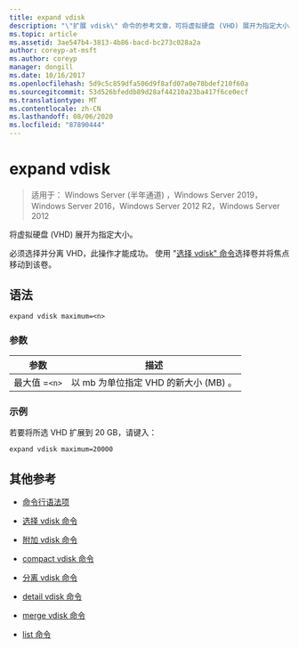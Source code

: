 ```yaml
---
title: expand vdisk
description: "\"扩展 vdisk\" 命令的参考文章，可将虚拟硬盘 (VHD) 展开为指定大小。"
ms.topic: article
ms.assetid: 3ae547b4-3813-4b86-bacd-bc273c028a2a
author: coreyp-at-msft
ms.author: coreyp
manager: dongill
ms.date: 10/16/2017
ms.openlocfilehash: 5d9c5c859dfa506d9f8afd07a0e78bdef210f60a
ms.sourcegitcommit: 53d526bfeddb89d28af44210a23ba417f6ce0ecf
ms.translationtype: MT
ms.contentlocale: zh-CN
ms.lasthandoff: 08/06/2020
ms.locfileid: "87890444"
---
```

# <a name="expand-vdisk"></a>expand vdisk

> 适用于： Windows Server (半年通道) ，Windows Server 2019，Windows Server 2016，Windows Server 2012 R2，Windows Server 2012

将虚拟硬盘 (VHD) 展开为指定大小。

必须选择并分离 VHD，此操作才能成功。 使用 "[选择 vdisk" 命令](select-vdisk.md)选择卷并将焦点移动到该卷。

## <a name="syntax"></a>语法

```
expand vdisk maximum=<n>
```

### <a name="parameters"></a>参数

 | 参数 | 描述 |
 |---------- | ----------- |
 | 最大值 =`<n>` | 以 mb 为单位指定 VHD 的新大小 (MB) 。 |

### <a name="examples"></a>示例

若要将所选 VHD 扩展到 20 GB，请键入：

```
expand vdisk maximum=20000
```

## <a name="additional-references"></a>其他参考

- [命令行语法项](command-line-syntax-key.md)

- [选择 vdisk 命令](select-vdisk.md)

- [附加 vdisk 命令](attach-vdisk.md)

- [compact vdisk 命令](compact-vdisk.md)

- [分离 vdisk 命令](detach-vdisk.md)

- [detail vdisk 命令](detail-vdisk.md)

- [merge vdisk 命令](merge-vdisk.md)

- [list 命令](list.md)
